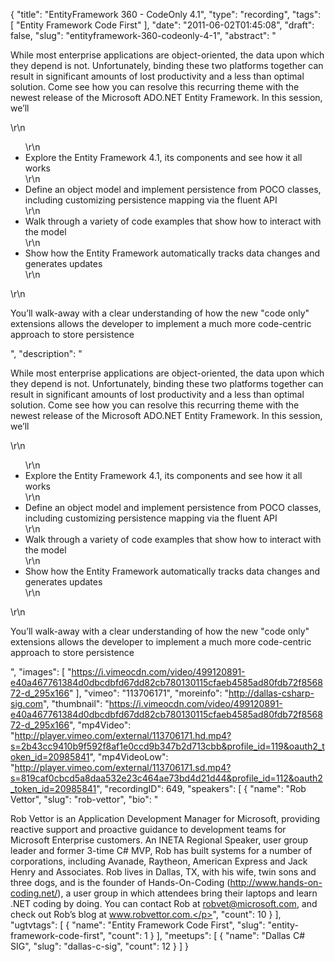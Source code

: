 {
  "title": "EntityFramework 360 - CodeOnly 4.1",
  "type": "recording",
  "tags": [
    "Entity Framework Code First"
  ],
  "date": "2011-06-02T01:45:08",
  "draft": false,
  "slug": "entityframework-360-codeonly-4-1",
  "abstract": "<p>While most enterprise applications are object-oriented, the data upon which they depend is not. Unfortunately, binding these two platforms together can result in significant amounts of lost productivity and a less than optimal solution. Come see how you can resolve this recurring theme with the newest release of the Microsoft ADO.NET Entity Framework. In this session, we&rsquo;ll</p>\r\n<ul>\r\n<li>Explore the Entity Framework 4.1, its components and see how it all works</li>\r\n<li>Define an object model and implement persistence from POCO classes, including customizing persistence mapping via the fluent API</li>\r\n<li>Walk through a variety of code examples that show how to interact with the model</li>\r\n<li>Show how the Entity Framework automatically tracks data changes and generates updates</li>\r\n</ul>\r\n<p>You&rsquo;ll walk-away with a clear understanding of how the new \"code only\" extensions allows the developer to implement a much more code-centric approach to store persistence</p>",
  "description": "<p>While most enterprise applications are object-oriented, the data upon which they depend is not. Unfortunately, binding these two platforms together can result in significant amounts of lost productivity and a less than optimal solution. Come see how you can resolve this recurring theme with the newest release of the Microsoft ADO.NET Entity Framework. In this session, we&rsquo;ll</p>\r\n<ul>\r\n<li>Explore the Entity Framework 4.1, its components and see how it all works</li>\r\n<li>Define an object model and implement persistence from POCO classes, including customizing persistence mapping via the fluent API</li>\r\n<li>Walk through a variety of code examples that show how to interact with the model</li>\r\n<li>Show how the Entity Framework automatically tracks data changes and generates updates</li>\r\n</ul>\r\n<p>You&rsquo;ll walk-away with a clear understanding of how the new \"code only\" extensions allows the developer to implement a much more code-centric approach to store persistence</p>",
  "images": [
    "https://i.vimeocdn.com/video/499120891-e40a467761384d0dbcdbfd67dd82cb780130115cfaeb4585ad80fdb72f856872-d_295x166"
  ],
  "vimeo": "113706171",
  "moreinfo": "http://dallas-csharp-sig.com",
  "thumbnail": "https://i.vimeocdn.com/video/499120891-e40a467761384d0dbcdbfd67dd82cb780130115cfaeb4585ad80fdb72f856872-d_295x166",
  "mp4Video": "http://player.vimeo.com/external/113706171.hd.mp4?s=2b43cc9410b9f592f8af1e0ccd9b347b2d713cbb&profile_id=119&oauth2_token_id=20985841",
  "mp4VideoLow": "http://player.vimeo.com/external/113706171.sd.mp4?s=819caf0cbcd5a8daa532e23c464ae73bd4d21d44&profile_id=112&oauth2_token_id=20985841",
  "recordingID": 649,
  "speakers": [
    {
      "name": "Rob Vettor",
      "slug": "rob-vettor",
      "bio": "<p>Rob Vettor is an Application Development Manager for Microsoft, providing reactive support and proactive guidance to development teams for Microsoft Enterprise customers. An INETA Regional Speaker, user group leader and former 3-time C# MVP, Rob has built systems for a number of corporations, including Avanade, Raytheon, American Express and Jack Henry and Associates. Rob lives in Dallas, TX, with his wife, twin sons and three dogs, and is the founder of Hands-On-Coding (http://www.hands-on-coding.net/), a user group in which attendees bring their laptops and learn .NET coding by doing. You can contact Rob at robvet@microsoft.com, and check out Rob’s blog at www.robvettor.com.</p>",
      "count": 10
    }
  ],
  "ugtvtags": [
    {
      "name": "Entity Framework Code First",
      "slug": "entity-framework-code-first",
      "count": 1
    }
  ],
  "meetups": [
    {
      "name": "Dallas C# SIG",
      "slug": "dallas-c-sig",
      "count": 12
    }
  ]
}